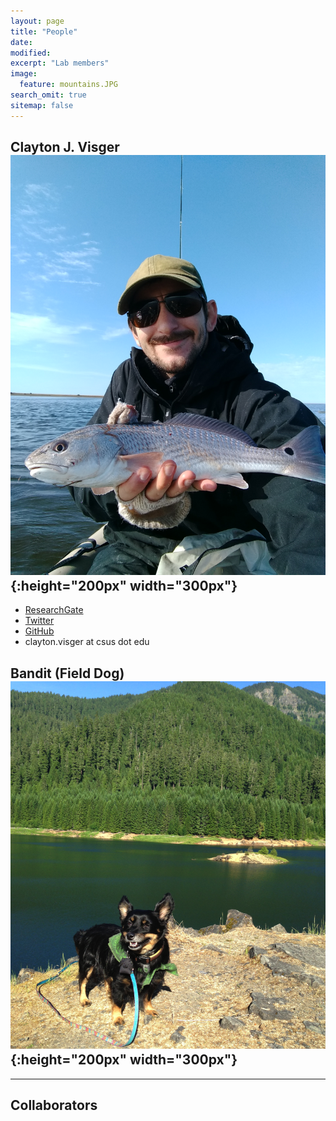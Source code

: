 ```yaml
---
layout: page
title: "People"
date:
modified:
excerpt: "Lab members"
image:
  feature: mountains.JPG
search_omit: true
sitemap: false
---
```

## Clayton J. Visger ![](images/index-cca23438.jpg){:height="200px" width="300px"}
* [ResearchGate](https://www.researchgate.net/profile/Clayton_Visger)
* [Twitter](https://twitter.com/hoityploidy)
* [GitHub](https://github.com/cvisger)
* clayton.visger at csus dot edu

## Bandit (Field Dog)![](images/index-92722ef5.png){:height="200px" width="300px"}
___
## Collaborators
